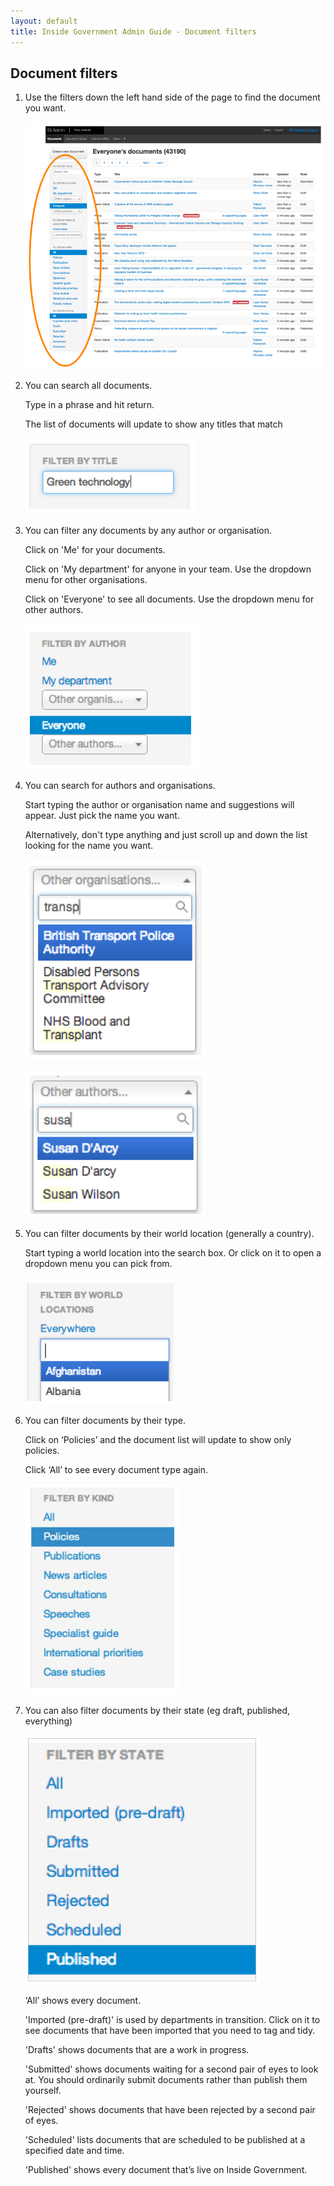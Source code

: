 ```yaml
---
layout: default
title: Inside Government Admin Guide - Document filters
---
```


## Document filters

1. Use the filters down the left hand side of the page to find the document you want.

   ![Document filters 1](document-filters-1.png)
   
2. You can search all documents. 

   Type in a phrase and hit return.
   
   The list of documents will update to show any titles that match

   ![Document filters 2](document-filters-2.png)
   
3. You can filter any documents by any author or organisation.
   
   Click on 'Me' for your documents.
   
   Click on 'My department' for anyone in your team. Use the dropdown menu for other organisations.
   
   Click on 'Everyone' to see all documents. Use the dropdown menu for other authors.
   
   ![Document filters 3](document-filters-3.png)

4. You can search for authors and organisations.

   Start typing the author or organisation name and suggestions will appear. Just pick the name you want.

   Alternatively, don't type anything and just scroll up and down the list looking for the name you want.

   
   ![Document filters 4](document-filters-4.png)
   
   ![Document filters 5](document-filters-5.png)

5. You can filter documents by their world location (generally a country).

   Start typing a world location into the search box. Or click on it to open a dropdown menu you can pick from.

   ![Document filters 6](document-filters-6.png)
   
6. You can filter documents by their type.

   Click on ‘Policies’ and the document list will update to show only policies.
   
   Click ‘All’ to see every document type again.

   ![Document filters 7](document-filters-7.png)

7. You can also filter documents by their state (eg draft, published, everything)

   ![Document filters 8](document-filters-8.png)
   
   ‘All’ shows every document.
   
   'Imported (pre-draft)' is used by departments in transition. Click on it to see documents that have been imported that you need to tag and tidy.
   
   'Drafts' shows documents that are a work in progress.
   
   'Submitted' shows documents waiting for a second pair of eyes to look at. You should ordinarily submit documents rather than publish them yourself.
   
   'Rejected' shows documents that have been rejected by a second pair of eyes.
   
   'Scheduled' lists documents that are scheduled to be published at a specified date and time.
   
   'Published' shows every document that’s live on Inside Government.